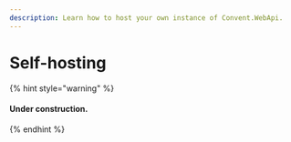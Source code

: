 ```yaml
---
description: Learn how to host your own instance of Convent.WebApi.
---
```


# Self-hosting

{% hint style="warning" %}
#### Under construction.
{% endhint %}

